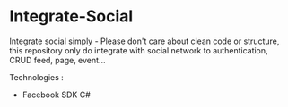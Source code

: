 # Integrate-Social
Integrate social simply - Please don't care about clean code or structure, this repository only do integrate with social network to authentication, CRUD feed, page, event...

Technologies :
- Facebook SDK C#
